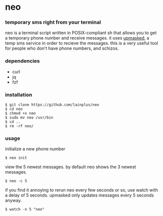 # neo
### temporary sms right from your terminal

neo is a terminal script written in POSIX-compliant sh that allows you to get a temporary phone number and receive messages.
it uses [upmasked](https://upmasked.com), a temp sms service in order to recieve the messages.
this is a very useful tool for people who don't have phone numbers, and schizos.

### dependencies
- curl
- jq
- fzf

### installation
```
$ git clone https://github.com/lainplus/neo
$ cd neo
$ chmod +x neo
$ sudo mv neo /usr/bin
$ cd ..
$ rm -rf neo/
```

### usage

initialize a new phone number

```
$ neo init
```

view the 5 newest messages. by default neo shows the 3 newest messages.

```
$ neo -c 5
```

if you find it annoying to rerun neo every few seconds or so, use watch with a delay of 5 seconds.
upmasked only updates messages every 5 seconds anyway.

```
$ watch -n 5 "neo"
```

